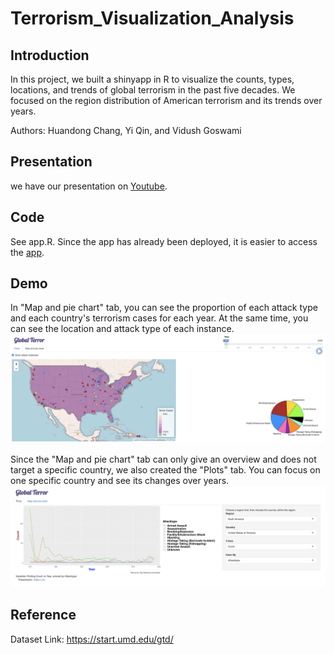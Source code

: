 # Terrorism_Visualization_Analysis

## Introduction
In this project, we built a shinyapp in R to visualize the counts, types, locations, and trends of global terrorism in the past five decades. We focused on the region distribution of American terrorism and its trends over years. 

Authors: Huandong Chang, Yi Qin, and Vidush Goswami

## Presentation
we have our presentation on [Youtube](https://www.youtube.com/watch?v=R8nh2km174Q).

## Code
See app.R. Since the app has already been deployed, it is easier to access the [app](https://huandongchang.shinyapps.io/GlobalTerrorism/).

## Demo
In "Map and pie chart" tab, you can see the proportion of each attack type and each country's terrorism cases for each year. At the same time, you can see the location and attack type of each instance. 
![](Demos/map.png)


Since the "Map and pie chart" tab can only give an overview and does not target a specific country, we also created the "Plots" tab. You can focus on one specific country and see its changes over years.
![](Demos/plot.png)

## Reference
Dataset Link: https://start.umd.edu/gtd/
